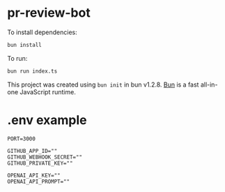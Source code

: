 # pr-review-bot

To install dependencies:

```bash
bun install
```

To run:

```bash
bun run index.ts
```

This project was created using `bun init` in bun v1.2.8. [Bun](https://bun.sh) is a fast all-in-one JavaScript runtime.

# .env example

```env
PORT=3000

GITHUB_APP_ID=""
GITHUB_WEBHOOK_SECRET=""
GITHUB_PRIVATE_KEY=""

OPENAI_API_KEY=""
OPENAI_API_PROMPT=""
```
